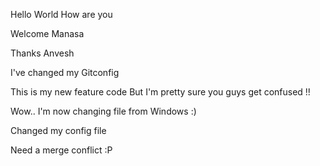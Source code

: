 Hello World
How are you

Welcome Manasa

Thanks Anvesh

I've changed my Gitconfig

This is my new feature code
But I'm pretty sure you guys get confused !! 

Wow.. I'm now changing file from Windows :)

Changed my config file

Need a merge conflict :P
